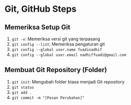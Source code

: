 # Git, GitHub Steps

## Memeriksa Setup Git

1. `git -v`: Memeriksa versi git yang terpasang
2. `git config --list`: Memeriksa pengaturan git
3. `git config --global user.name fuadinadhif`
4. `git config --global user.email nadhiffuadi@gmail.com`

## Membuat Git Repository (Folder)

1. `git init`: Mengubah folder biasa menjadi Git repository
2. `git status`
3. `git add .`
4. `git commit -m "[Pesan Perubahan]"`
